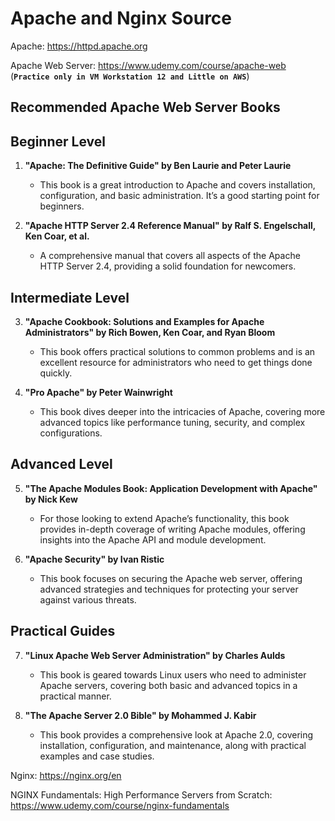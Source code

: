 # Apache and Nginx Source

Apache: https://httpd.apache.org

Apache Web Server: https://www.udemy.com/course/apache-web (**`Practice only in VM Workstation 12 and Little on AWS`**)

## Recommended Apache Web Server Books

## Beginner Level

1. **"Apache: The Definitive Guide" by Ben Laurie and Peter Laurie**
   - This book is a great introduction to Apache and covers installation, configuration, and basic administration. It’s a good starting point for beginners.

2. **"Apache HTTP Server 2.4 Reference Manual" by Ralf S. Engelschall, Ken Coar, et al.**
   - A comprehensive manual that covers all aspects of the Apache HTTP Server 2.4, providing a solid foundation for newcomers.

## Intermediate Level

3. **"Apache Cookbook: Solutions and Examples for Apache Administrators" by Rich Bowen, Ken Coar, and Ryan Bloom**
   - This book offers practical solutions to common problems and is an excellent resource for administrators who need to get things done quickly.

4. **"Pro Apache" by Peter Wainwright**
   - This book dives deeper into the intricacies of Apache, covering more advanced topics like performance tuning, security, and complex configurations.

## Advanced Level

5. **"The Apache Modules Book: Application Development with Apache" by Nick Kew**
   - For those looking to extend Apache’s functionality, this book provides in-depth coverage of writing Apache modules, offering insights into the Apache API and module development.

6. **"Apache Security" by Ivan Ristic**
   - This book focuses on securing the Apache web server, offering advanced strategies and techniques for protecting your server against various threats.

## Practical Guides

7. **"Linux Apache Web Server Administration" by Charles Aulds**
   - This book is geared towards Linux users who need to administer Apache servers, covering both basic and advanced topics in a practical manner.

8. **"The Apache Server 2.0 Bible" by Mohammed J. Kabir**
   - This book provides a comprehensive look at Apache 2.0, covering installation, configuration, and maintenance, along with practical examples and case studies.


Nginx: https://nginx.org/en

NGINX Fundamentals: High Performance Servers from Scratch: https://www.udemy.com/course/nginx-fundamentals